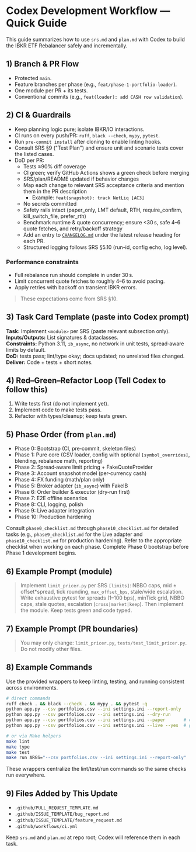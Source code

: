 
# Codex Development Workflow — Quick Guide

This guide summarizes how to use `srs.md` and `plan.md` with Codex to build the IBKR ETF Rebalancer safely and incrementally.

## 1) Branch & PR Flow
- Protected `main`.
- Feature branches per phase (e.g., `feat/phase-1-portfolio-loader`).
- One module per PR + its tests.
- Conventional commits (e.g., `feat(loader): add CASH row validation`).

## 2) CI & Guardrails
- Keep planning logic pure; isolate IBKR/IO interactions.
- CI runs on every push/PR: `ruff`, `black --check`, `mypy`, `pytest`.
- Run `pre-commit install` after cloning to enable linting hooks.
- Consult SRS §9 ("Test Plan") and ensure unit and scenario tests cover the listed cases.
- DoD per PR:
  - Tests ≥90% diff coverage
  - CI green; verify GitHub Actions shows a green check before merging
  - SRS/plan/README updated if behavior changes
  - Map each change to relevant SRS acceptance criteria and mention them in the PR description
    - Example: `feat(snapshot): track NetLiq [AC3]`
  - No secrets committed
  - Safety rails intact (paper_only, LMT default, RTH, require_confirm, kill_switch_file, prefer_rth)
  - Benchmark runtime & quote concurrency; ensure <30 s, safe 4–6 quote fetches, and retry/backoff strategy
  - Add an entry to [`CHANGELOG.md`](CHANGELOG.md) under the latest release heading for each PR.
  - Structured logging follows SRS §5.10 (run-id, config echo, log level).

### Performance constraints
- Full rebalance run should complete in under 30 s.
- Limit concurrent quote fetches to roughly 4–6 to avoid pacing.
- Apply retries with backoff on transient IBKR errors.

> These expectations come from SRS §10.

## 3) Task Card Template (paste into Codex prompt)
**Task:** Implement `<module>` per SRS (paste relevant subsection only).  
**Inputs/Outputs:** List signatures & dataclasses.  
**Constraints:** Python 3.11, `ib_async`, no network in unit tests, spread‑aware limits by default.  
**DoD:** tests pass; lint/type okay; docs updated; no unrelated files changed.  
**Deliver:** Code + tests + short notes.

## 4) Red–Green–Refactor Loop (Tell Codex to follow this)
1. Write tests first (do not implement yet).
2. Implement code to make tests pass.
3. Refactor with types/cleanup; keep tests green.

## 5) Phase Order (from `plan.md`)
- Phase 0: Bootstrap (CI, pre‑commit, skeleton files)
- Phase 1: Pure core (CSV loader, config with optional `[symbol_overrides]`, blending, rebalance math, reporting)
- Phase 2: Spread‑aware limit pricing + FakeQuoteProvider
- Phase 3: Account snapshot model (per‑currency cash)
- Phase 4: FX funding (math/plan only)
- Phase 5: Broker adapter (`ib_async`) with FakeIB
- Phase 6: Order builder & executor (dry‑run first)
- Phase 7: E2E offline scenarios
- Phase 8: CLI, logging, polish
- Phase 9: Live adapter integration
- Phase 10: Production hardening

Consult `phase0_checklist.md` through `phase10_checklist.md` for detailed tasks (e.g., `phase9_checklist.md` for the Live adapter and `phase10_checklist.md` for production hardening). Refer to the appropriate checklist when working on each phase. Complete Phase 0 bootstrap before Phase 1 development begins.

## 6) Example Prompt (module)
> Implement `limit_pricer.py` per SRS `[limits]`: NBBO caps, mid ± offset*spread, tick rounding, `max_offset_bps`, stale/wide escalation. Write exhaustive pytest for spreads (1–100 bps), minTick grid, NBBO caps, stale quotes, escalation (`cross|market|keep`). Then implement the module. Keep tests green and code typed.

## 7) Example Prompt (PR boundaries)
> You may only change: `limit_pricer.py`, `tests/test_limit_pricer.py`. Do not modify other files.

## 8) Example Commands
Use the provided wrappers to keep linting, testing, and running consistent across environments.

```bash
# direct commands
ruff check . && black --check . && mypy . && pytest -q
python app.py --csv portfolios.csv --ini settings.ini --report-only
python app.py --csv portfolios.csv --ini settings.ini --dry-run
python app.py --csv portfolios.csv --ini settings.ini --paper       # confirm when prompted
python app.py --csv portfolios.csv --ini settings.ini --live --yes  # gated by config

# or via Make helpers
make lint
make type
make test
make run ARGS="--csv portfolios.csv --ini settings.ini --report-only"
```

These wrappers centralize the lint/test/run commands so the same checks run everywhere.

## 9) Files Added by This Update
- `.github/PULL_REQUEST_TEMPLATE.md`
- `.github/ISSUE_TEMPLATE/bug_report.md`
- `.github/ISSUE_TEMPLATE/feature_request.md`
- `.github/workflows/ci.yml`

Keep `srs.md` and `plan.md` at repo root; Codex will reference them in each task.
